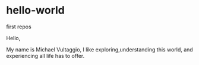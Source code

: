 # hello-world
first repos


Hello,

My name is Michael Vultaggio,  I  like exploring,understanding this world, and experiencing all life has to offer.



